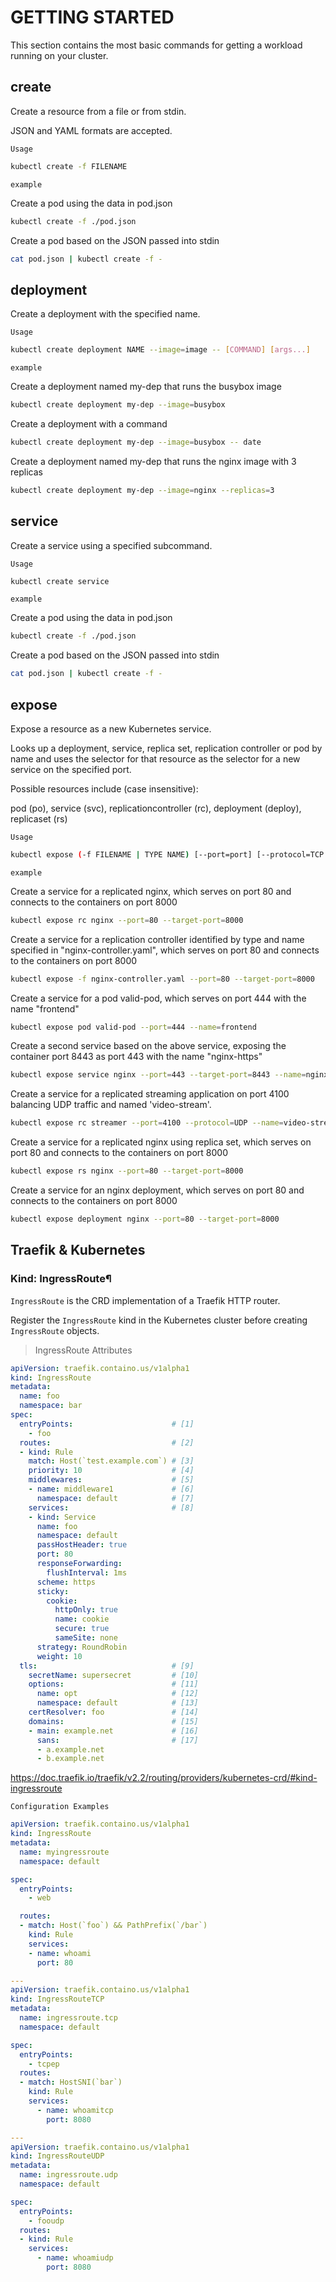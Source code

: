 # GETTING STARTED

This section contains the most basic commands for getting a workload running on your cluster.

## create

Create a resource from a file or from stdin.

JSON and YAML formats are accepted.

``Usage``

```bash
kubectl create -f FILENAME
```

``example``

Create a pod using the data in pod.json

```bash
kubectl create -f ./pod.json
```

Create a pod based on the JSON passed into stdin

```bash
cat pod.json | kubectl create -f -
```

## deployment

Create a deployment with the specified name.

``Usage``

```bash
kubectl create deployment NAME --image=image -- [COMMAND] [args...]
```

``example``

Create a deployment named my-dep that runs the busybox image

```bash
kubectl create deployment my-dep --image=busybox
```

Create a deployment with a command

```bash
kubectl create deployment my-dep --image=busybox -- date
```

Create a deployment named my-dep that runs the nginx image with 3 replicas

```bash
kubectl create deployment my-dep --image=nginx --replicas=3
```

## service

Create a service using a specified subcommand.

``Usage``

```bash
kubectl create service
```

``example``

Create a pod using the data in pod.json

```bash
kubectl create -f ./pod.json
```

Create a pod based on the JSON passed into stdin

```bash
cat pod.json | kubectl create -f -
```

## expose

Expose a resource as a new Kubernetes service.

Looks up a deployment, service, replica set, replication controller or pod by name and uses the selector for that resource as the selector for a new service on the specified port. 

Possible resources include (case insensitive):

pod (po), service (svc), replicationcontroller (rc), deployment (deploy), replicaset (rs)

``Usage``

```bash
kubectl expose (-f FILENAME | TYPE NAME) [--port=port] [--protocol=TCP|UDP|SCTP] [--target-port=number-or-name] [--name=name] [--external-ip=external-ip-of-service] [--type=type]
```

``example``

Create a service for a replicated nginx, which serves on port 80 and connects to the containers on port 8000

```bash
kubectl expose rc nginx --port=80 --target-port=8000
```

Create a service for a replication controller identified by type and name specified in "nginx-controller.yaml", which serves on port 80 and connects to the containers on port 8000

```bash
kubectl expose -f nginx-controller.yaml --port=80 --target-port=8000
```

Create a service for a pod valid-pod, which serves on port 444 with the name "frontend"

```bash
kubectl expose pod valid-pod --port=444 --name=frontend
```

Create a second service based on the above service, exposing the container port 8443 as port 443 with the name "nginx-https"

```bash
kubectl expose service nginx --port=443 --target-port=8443 --name=nginx-https
```

Create a service for a replicated streaming application on port 4100 balancing UDP traffic and named 'video-stream'.

```bash
kubectl expose rc streamer --port=4100 --protocol=UDP --name=video-stream
```

Create a service for a replicated nginx using replica set, which serves on port 80 and connects to the containers on port 8000

```bash
kubectl expose rs nginx --port=80 --target-port=8000
```

Create a service for an nginx deployment, which serves on port 80 and connects to the containers on port 8000

```bash
kubectl expose deployment nginx --port=80 --target-port=8000
```

## Traefik & Kubernetes

### Kind: IngressRoute¶

``IngressRoute`` is the CRD implementation of a Traefik HTTP router.

Register the ``IngressRoute`` kind in the Kubernetes cluster before creating ``IngressRoute`` objects.

>IngressRoute Attributes

```yaml
apiVersion: traefik.containo.us/v1alpha1
kind: IngressRoute
metadata:
  name: foo
  namespace: bar
spec:
  entryPoints:                      # [1]
    - foo
  routes:                           # [2]
  - kind: Rule
    match: Host(`test.example.com`) # [3]
    priority: 10                    # [4]
    middlewares:                    # [5]
    - name: middleware1             # [6]
      namespace: default            # [7]
    services:                       # [8]
    - kind: Service
      name: foo
      namespace: default
      passHostHeader: true
      port: 80
      responseForwarding:
        flushInterval: 1ms
      scheme: https
      sticky:
        cookie:
          httpOnly: true
          name: cookie
          secure: true
          sameSite: none
      strategy: RoundRobin
      weight: 10
  tls:                              # [9]
    secretName: supersecret         # [10]
    options:                        # [11]
      name: opt                     # [12]
      namespace: default            # [13]
    certResolver: foo               # [14]
    domains:                        # [15]
    - main: example.net             # [16]
      sans:                         # [17]
      - a.example.net
      - b.example.net
```

<https://doc.traefik.io/traefik/v2.2/routing/providers/kubernetes-crd/#kind-ingressroute>

``Configuration Examples``

```yaml
apiVersion: traefik.containo.us/v1alpha1
kind: IngressRoute
metadata:
  name: myingressroute
  namespace: default

spec:
  entryPoints:
    - web

  routes:
  - match: Host(`foo`) && PathPrefix(`/bar`)
    kind: Rule
    services:
    - name: whoami
      port: 80

---
apiVersion: traefik.containo.us/v1alpha1
kind: IngressRouteTCP
metadata:
  name: ingressroute.tcp
  namespace: default

spec:
  entryPoints:
    - tcpep
  routes:
  - match: HostSNI(`bar`)
    kind: Rule
    services:
      - name: whoamitcp
        port: 8080

---
apiVersion: traefik.containo.us/v1alpha1
kind: IngressRouteUDP
metadata:
  name: ingressroute.udp
  namespace: default

spec:
  entryPoints:
    - fooudp
  routes:
  - kind: Rule
    services:
      - name: whoamiudp
        port: 8080
```
